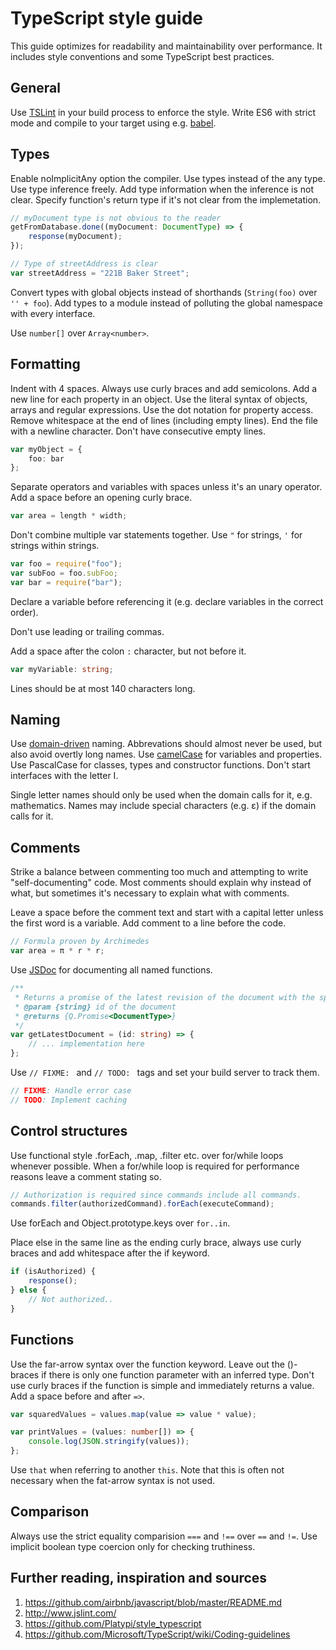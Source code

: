 # TypeScript style guide

This guide optimizes for readability and maintainability over performance. It includes style conventions and some TypeScript best practices.

General
-------

Use [TSLint](https://www.npmjs.com/package/tslint) in your build process to enforce the style. Write ES6 with strict mode and compile to your target using e.g. [babel](https://github.com/babel/babel).

Types
-----

Enable noImplicitAny option the compiler. Use types instead of the any type. Use type inference freely. Add type information when the inference is not clear. Specify function's return type if it's not clear from the implemetation.

```TypeScript
// myDocument type is not obvious to the reader
getFromDatabase.done((myDocument: DocumentType) => {
    response(myDocument);
});

// Type of streetAddress is clear
var streetAddress = "221B Baker Street";
```

Convert types with global objects instead of shorthands (``String(foo)`` over ``'' + foo``). Add types to a module instead of polluting the global namespace with every interface.

Use ``number[]`` over ``Array<number>``.

Formatting
----------

Indent with 4 spaces. Always use curly braces and add semicolons. Add a new line for each property in an object. Use the literal syntax of objects, arrays and regular expressions. Use the dot notation for property access. Remove whitespace at the end of lines (including empty lines). End the file with a newline character. Don't have consecutive empty lines.

```TypeScript
var myObject = {
    foo: bar
};
```

Separate operators and variables with spaces unless it's an unary operator. Add a space before an opening curly brace.

```TypeScript
var area = length * width;
```

Don't combine multiple var statements together. Use ``"`` for strings, ``'`` for strings within strings.

```TypeScript
var foo = require("foo");
var subFoo = foo.subFoo;
var bar = require("bar");
```

Declare a variable before referencing it (e.g. declare variables in the correct order).

Don't use leading or trailing commas.

Add a space after the colon ``:`` character, but not before it.
```TypeScript
var myVariable: string;
```

Lines should be at most 140 characters long.

Naming
------

Use [domain-driven](http://en.wikipedia.org/wiki/Domain-driven_design) naming. Abbrevations should almost never be used, but also avoid overtly long names. Use [camelCase](http://en.wikipedia.org/wiki/CamelCase) for variables and properties. Use PascalCase for classes, types and constructor functions. Don't start interfaces with the letter I.

Single letter names should only be used when the domain calls for it, e.g. mathematics. Names may include special characters (e.g. ε) if the domain calls for it.

Comments
--------

Strike a balance between commenting too much and attempting to write "self-documenting" code. Most comments should explain why instead of what, but sometimes it's necessary to explain what with comments.

Leave a space before the comment text and start with a capital letter unless the first word is a variable. Add comment to a line before the code.

```TypeScript
// Formula proven by Archimedes
var area = π * r * r;
```

Use [JSDoc](http://usejsdoc.org/) for documenting all named functions.

```TypeScript
/**
 * Returns a promise of the latest revision of the document with the specified id.
 * @param {string} id of the document
 * @returns {Q.Promise<DocumentType>}
 */
var getLatestDocument = (id: string) => {
    // ... implementation here
};
```

Use ``// FIXME: `` and ``// TODO: `` tags and set your build server to track them.

```TypeScript
// FIXME: Handle error case
// TODO: Implement caching
```

Control structures
------------------

Use functional style .forEach, .map, .filter etc. over for/while loops whenever possible. When a for/while loop is required for performance reasons leave a comment stating so.

```TypeScript
// Authorization is required since commands include all commands.
commands.filter(authorizedCommand).forEach(executeCommand);
```

Use forEach and Object.prototype.keys over ``for..in``.

Place else in the same line as the ending curly brace, always use curly braces and add whitespace after the if keyword.

```TypeScript
if (isAuthorized) {
    response();
} else {
    // Not authorized..
}
```

Functions
---------

Use the far-arrow syntax over the function keyword. Leave out the ()-braces if there is only one function parameter with an inferred type. Don't use curly braces if the function is simple and immediately returns a value. Add a space before and after ``=>``.

```TypeScript
var squaredValues = values.map(value => value * value);

var printValues = (values: number[]) => {
    console.log(JSON.stringify(values));
};
```

Use ``that`` when referring to another ``this``. Note that this is often not necessary when the fat-arrow syntax is not used.

Comparison
----------

Always use the strict equality comparision ``===`` and ``!==`` over ``==`` and ``!=``. Use implicit boolean type coercion only for checking truthiness.

Further reading, inspiration and sources
----------------------------------------

1. https://github.com/airbnb/javascript/blob/master/README.md
2. http://www.jslint.com/
3. https://github.com/Platypi/style_typescript
4. https://github.com/Microsoft/TypeScript/wiki/Coding-guidelines
